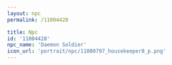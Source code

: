 ```yaml
---
layout: npc
permalink: /11004428

title: Npc
id: '11004428'
npc_name: 'Daemon Soldier'
icon_url: 'portrait/npc/11000797_housekeeper8_p.png'
---
```

